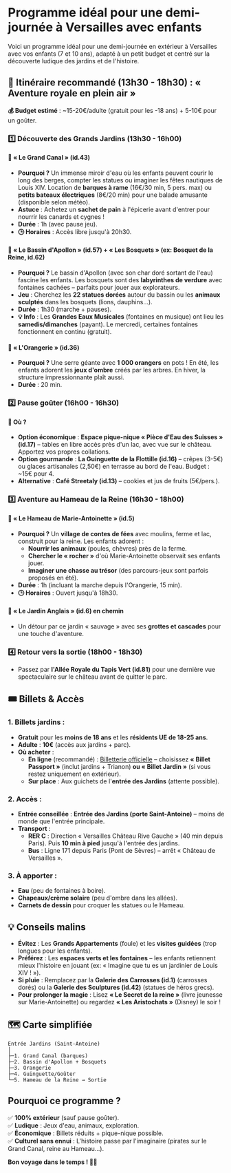 # Programme idéal pour une demi-journée à Versailles avec enfants

Voici un programme idéal pour une demi-journée en extérieur à Versailles avec vos enfants (7 et 10 ans), adapté à un petit budget et centré sur la découverte ludique des jardins et de l'histoire.

## 🌿 Itinéraire recommandé (13h30 - 18h30) : « Aventure royale en plein air »

**💰 Budget estimé** : ~15-20€/adulte (gratuit pour les -18 ans) + 5-10€ pour un goûter.

### 1️⃣ Découverte des Grands Jardins (13h30 - 16h00)

#### 📍 « Le Grand Canal » (id.43)
- **Pourquoi ?** Un immense miroir d'eau où les enfants peuvent courir le long des berges, compter les statues ou imaginer les fêtes nautiques de Louis XIV. Location de **barques à rame** (16€/30 min, 5 pers. max) ou **petits bateaux électriques** (8€/20 min) pour une balade amusante (disponible selon météo).
- **Astuce** : Achetez un **sachet de pain** à l'épicerie avant d'entrer pour nourrir les canards et cygnes !
- **Durée** : 1h (avec pause jeu).
- **🕒 Horaires** : Accès libre jusqu'à 20h30.

#### 📍 « Le Bassin d'Apollon » (id.57) + « Les Bosquets » (ex: Bosquet de la Reine, id.62)
- **Pourquoi ?** Le bassin d'Apollon (avec son char doré sortant de l'eau) fascine les enfants. Les bosquets sont des **labyrinthes de verdure** avec fontaines cachées – parfaits pour jouer aux explorateurs.
- **Jeu** : Cherchez les **22 statues dorées** autour du bassin ou les **animaux sculptés** dans les bosquets (lions, dauphins…).
- **Durée** : 1h30 (marche + pauses).
- **💡 Info** : Les **Grandes Eaux Musicales** (fontaines en musique) ont lieu les **samedis/dimanches** (payant). Le mercredi, certaines fontaines fonctionnent en continu (gratuit).

#### 📍 « L'Orangerie » (id.36)
- **Pourquoi ?** Une serre géante avec **1 000 orangers** en pots ! En été, les enfants adorent les **jeux d'ombre** créés par les arbres. En hiver, la structure impressionnante plaît aussi.
- **Durée** : 20 min.

### 2️⃣ Pause goûter (16h00 - 16h30)

#### 🍰 Où ?
- **Option économique** : **Espace pique-nique « Pièce d'Eau des Suisses » (id.17)** – tables en libre accès près d'un lac, avec vue sur le château. Apportez vos propres collations.
- **Option gourmande** : **La Guinguette de la Flottille (id.16)** – crêpes (3-5€) ou glaces artisanales (2,50€) en terrasse au bord de l'eau. Budget : ~15€ pour 4.
- **Alternative** : **Café Streetaly (id.13)** – cookies et jus de fruits (5€/pers.).

### 3️⃣ Aventure au Hameau de la Reine (16h30 - 18h00)

#### 📍 « Le Hameau de Marie-Antoinette » (id.5)
- **Pourquoi ?** Un **village de contes de fées** avec moulins, ferme et lac, construit pour la reine. Les enfants adorent :
  - **Nourrir les animaux** (poules, chèvres) près de la ferme.
  - **Chercher le « rocher »** d'où Marie-Antoinette observait ses enfants jouer.
  - **Imaginer une chasse au trésor** (des parcours-jeux sont parfois proposés en été).
- **Durée** : 1h (incluant la marche depuis l'Orangerie, 15 min).
- **🕒 Horaires** : Ouvert jusqu'à 18h30.

#### 📍 « Le Jardin Anglais » (id.6) en chemin
- Un détour par ce jardin « sauvage » avec ses **grottes et cascades** pour une touche d'aventure.

### 4️⃣ Retour vers la sortie (18h00 - 18h30)
- Passez par **l'Allée Royale du Tapis Vert (id.81)** pour une dernière vue spectaculaire sur le château avant de quitter le parc.

## 🎟️ Billets & Accès

### 1. Billets jardins :
- **Gratuit** pour les **moins de 18 ans** et les **résidents UE de 18-25 ans**.
- **Adulte** : **10€** (accès aux jardins + parc).
- **Où acheter** :
  - **En ligne** (recommandé) : [Billetterie officielle](https://www.chateauversailles.fr/billetterie) – choisissez **« Billet Passport »** (inclut jardins + Trianon) **ou « Billet Jardin »** (si vous restez uniquement en extérieur).
  - **Sur place** : Aux guichets de l'**entrée des Jardins** (attente possible).

### 2. Accès :
- **Entrée conseillée** : **Entrée des Jardins (porte Saint-Antoine)** – moins de monde que l'entrée principale.
- **Transport** :
  - **RER C** : Direction « Versailles Château Rive Gauche » (40 min depuis Paris). Puis **10 min à pied** jusqu'à l'entrée des jardins.
  - **Bus** : Ligne 171 depuis Paris (Pont de Sèvres) – arrêt « Château de Versailles ».

### 3. À apporter :
- **Eau** (peu de fontaines à boire).
- **Chapeaux/crème solaire** (peu d'ombre dans les allées).
- **Carnets de dessin** pour croquer les statues ou le Hameau.

## 💡 Conseils malins

- **Évitez** : Les **Grands Appartements** (foule) et les **visites guidées** (trop longues pour les enfants).
- **Préférez** : Les **espaces verts et les fontaines** – les enfants retiennent mieux l'histoire en jouant (ex: « Imagine que tu es un jardinier de Louis XIV ! »).
- **Si pluie** : Remplacez par la **Galerie des Carrosses (id.1)** (carrosses dorés) ou la **Galerie des Sculptures (id.42)** (statues de héros grecs).
- **Pour prolonger la magie** : Lisez **« Le Secret de la reine »** (livre jeunesse sur Marie-Antoinette) ou regardez **« Les Aristochats »** (Disney) le soir !

## 🗺️ Carte simplifiée

```
Entrée Jardins (Saint-Antoine)
│
├─1. Grand Canal (barques)
├─2. Bassin d'Apollon + Bosquets
├─3. Orangerie
├─4. Guinguette/Goûter
└─5. Hameau de la Reine → Sortie
```

## Pourquoi ce programme ?

✅ **100% extérieur** (sauf pause goûter).  
✅ **Ludique** : Jeux d'eau, animaux, exploration.  
✅ **Économique** : Billets réduits + pique-nique possible.  
✅ **Culturel sans ennui** : L'histoire passe par l'imaginaire (pirates sur le Grand Canal, reine au Hameau…).

**Bon voyage dans le temps ! 👑✨**